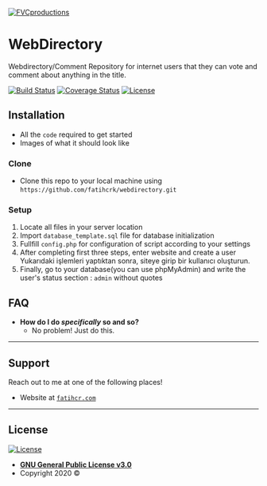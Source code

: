 <a href="http://yorumun.com"><img src="https://yorumun.com/img/aboutustitle.jpg?v=3&s=200" title="FVCproductions" alt="FVCproductions"></a>

# WebDirectory

Webdirectory/Comment Repository for internet users that they can vote and comment about anything in the title.

[![Build Status](http://img.shields.io/travis/badges/badgerbadgerbadger.svg?style=flat-square)](https://travis-ci.org/badges/badgerbadgerbadger)  [![Coverage Status](http://img.shields.io/coveralls/badges/badgerbadgerbadger.svg?style=flat-square)](https://coveralls.io/r/badges/badgerbadgerbadger)  [![License](http://img.shields.io/:license-mit-blue.svg?style=flat-square)](http://badges.mit-license.org) 

## Installation

- All the `code` required to get started
- Images of what it should look like

### Clone

- Clone this repo to your local machine using `https://github.com/fatihcrk/webdirectory.git`

### Setup

1. Locate all files in your server location
2. Import `database_template.sql`  file for database initialization
3. Fullfill `config.php` for configuration of script according to your settings
4. After completing first three steps, enter website and create a user
Yukarıdaki işlemleri yaptıktan sonra, siteye girip bir kullanıcı oluşturun.
5. Finally, go to your database(you can use phpMyAdmin) and write the user's status section : `admin` without quotes 

## FAQ

- **How do I do *specifically* so and so?**
    - No problem! Just do this.

---

## Support

Reach out to me at one of the following places!

- Website at <a href="http://fatihcr.com" target="_blank">`fatihcr.com`</a>

---

## License

[![License](http://img.shields.io/:license-mit-blue.svg?style=flat-square)](http://badges.mit-license.org)

- **[GNU General Public License v3.0](https://opensource.org/licenses/gpl-license)**
- Copyright 2020 © 
